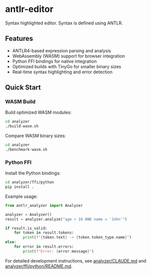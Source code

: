 # antlr-editor

Syntax highlighted editor. Syntax is defined using ANTLR.

## Features

- ANTLR4-based expression parsing and analysis
- WebAssembly (WASM) support for browser integration
- Python FFI bindings for native integration
- Optimized builds with TinyGo for smaller binary sizes
- Real-time syntax highlighting and error detection

## Quick Start

### WASM Build

Build optimized WASM modules:

```bash
cd analyzer
./build-wasm.sh
```

Compare WASM binary sizes:

```bash
cd analyzer  
./benchmark-wasm.sh
```

### Python FFI

Install the Python bindings:

```bash
cd analyzer/ffi/python
pip install .
```

Example usage:

```python
from antlr_analyzer import Analyzer

analyzer = Analyzer()
result = analyzer.analyze("age > 18 AND name = 'John'")

if result.is_valid:
    for token in result.tokens:
        print(f"{token.text} -> {token.token_type.name}")
else:
    for error in result.errors:
        print(f"Error: {error.message}")
```

For detailed development instructions, see [analyzer/CLAUDE.md](./analyzer/CLAUDE.md) and [analyzer/ffi/python/README.md](./analyzer/ffi/python/README.md).
